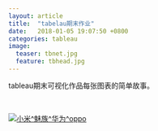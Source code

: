 ```yaml
---
layout: article
title:  "tabelau期末作业"
date:   2018-01-05 19:07:50 +0800
categories: tableau
image:
  teaser: tbnet.jpg
  feature: tbhead.jpg
---
```

tableau期末可视化作品每张图表的简单故事。
<html>
<head></head>
<body>
<div>
<p><br></p>
</div>
<div class='tableauPlaceholder' id='viz1515150076878' style='position: relative；margin: 10 auto'>
<noscript>
<a href='#'><img alt='小米^魅族^华为^oppo ' src='https:&#47;&#47;public.tableau.com&#47;static&#47;images&#47;op&#47;oppo&#47;1_1&#47;1_rss.png' style='border: none' /></a></noscript><object class='tableauViz'  style='display:none;'><param name='host_url' value='https%3A%2F%2Fpublic.tableau.com%2F' /> <param name='embed_code_version' value='3' /> <param name='site_root' value='' /><param name='name' value='oppo&#47;1_1' /><param name='tabs' value='no' /><param name='toolbar' value='yes' /><param name='static_image' value='https:&#47;&#47;public.tableau.com&#47;static&#47;images&#47;op&#47;oppo&#47;1_1&#47;1.png' /> <param name='animate_transition' value='yes' /><param name='display_static_image' value='yes' /><param name='display_spinner' value='yes' /><param name='display_overlay' value='yes' /><param name='display_count' value='yes' /><param name='filter' value='publish=yes' /></object></div>      
          <script type='text/javascript'>                    var divElement = document.getElementById('viz1515150076878');                    var vizElement = divElement.getElementsByTagName('object')[0];                    vizElement.style.width='1016px';vizElement.style.height='991px';                    var scriptElement = document.createElement('script');                    scriptElement.src = 'https://public.tableau.com/javascripts/api/viz_v1.js';                    vizElement.parentNode.insertBefore(scriptElement, vizElement);                </script>
</body>
 </html>

